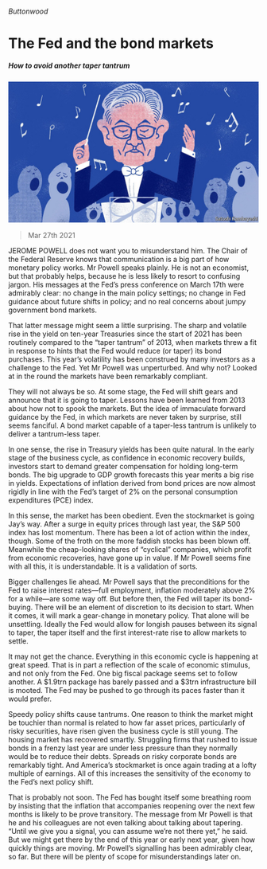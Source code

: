 ###### Buttonwood

# The Fed and the bond markets 

##### How to avoid another taper tantrum 

![image](images/20210327_FND002_0.jpg) 

> Mar 27th 2021 

JEROME POWELL does not want you to misunderstand him. The Chair of the Federal Reserve knows that communication is a big part of how monetary policy works. Mr Powell speaks plainly. He is not an economist, but that probably helps, because he is less likely to resort to confusing jargon. His messages at the Fed’s press conference on March 17th were admirably clear: no change in the main policy settings; no change in Fed guidance about future shifts in policy; and no real concerns about jumpy government bond markets.

That latter message might seem a little surprising. The sharp and volatile rise in the yield on ten-year Treasuries since the start of 2021 has been routinely compared to the “taper tantrum” of 2013, when markets threw a fit in response to hints that the Fed would reduce (or taper) its bond purchases. This year’s volatility has been construed by many investors as a challenge to the Fed. Yet Mr Powell was unperturbed. And why not? Looked at in the round the markets have been remarkably compliant.


They will not always be so. At some stage, the Fed will shift gears and announce that it is going to taper. Lessons have been learned from 2013 about how not to spook the markets. But the idea of immaculate forward guidance by the Fed, in which markets are never taken by surprise, still seems fanciful. A bond market capable of a taper-less tantrum is unlikely to deliver a tantrum-less taper.

In one sense, the rise in Treasury yields has been quite natural. In the early stage of the business cycle, as confidence in economic recovery builds, investors start to demand greater compensation for holding long-term bonds. The big upgrade to GDP growth forecasts this year merits a big rise in yields. Expectations of inflation derived from bond prices are now almost rigidly in line with the Fed’s target of 2% on the personal consumption expenditures (PCE) index.

In this sense, the market has been obedient. Even the stockmarket is going Jay’s way. After a surge in equity prices through last year, the S&amp;P 500 index has lost momentum. There has been a lot of action within the index, though. Some of the froth on the more faddish stocks has been blown off. Meanwhile the cheap-looking shares of “cyclical” companies, which profit from economic recoveries, have gone up in value. If Mr Powell seems fine with all this, it is understandable. It is a validation of sorts.

Bigger challenges lie ahead. Mr Powell says that the preconditions for the Fed to raise interest rates—full employment, inflation moderately above 2% for a while—are some way off. But before then, the Fed will taper its bond-buying. There will be an element of discretion to its decision to start. When it comes, it will mark a gear-change in monetary policy. That alone will be unsettling. Ideally the Fed would allow for longish pauses between its signal to taper, the taper itself and the first interest-rate rise to allow markets to settle.

It may not get the chance. Everything in this economic cycle is happening at great speed. That is in part a reflection of the scale of economic stimulus, and not only from the Fed. One big fiscal package seems set to follow another. A $1.9trn package has barely passed and a $3trn infrastructure bill is mooted. The Fed may be pushed to go through its paces faster than it would prefer.

Speedy policy shifts cause tantrums. One reason to think the market might be touchier than normal is related to how far asset prices, particularly of risky securities, have risen given the business cycle is still young. The housing market has recovered smartly. Struggling firms that rushed to issue bonds in a frenzy last year are under less pressure than they normally would be to reduce their debts. Spreads on risky corporate bonds are remarkably tight. And America’s stockmarket is once again trading at a lofty multiple of earnings. All of this increases the sensitivity of the economy to the Fed’s next policy shift.

That is probably not soon. The Fed has bought itself some breathing room by insisting that the inflation that accompanies reopening over the next few months is likely to be prove transitory. The message from Mr Powell is that he and his colleagues are not even talking about talking about tapering. “Until we give you a signal, you can assume we’re not there yet,” he said. But we might get there by the end of this year or early next year, given how quickly things are moving. Mr Powell’s signalling has been admirably clear, so far. But there will be plenty of scope for misunderstandings later on.


